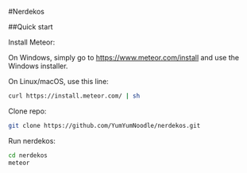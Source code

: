 #Nerdekos

##Quick start

Install Meteor:

On Windows, simply go to https://www.meteor.com/install and use the Windows installer.

On Linux/macOS, use this line:

```bash
curl https://install.meteor.com/ | sh
```

Clone repo:
```bash
git clone https://github.com/YumYumNoodle/nerdekos.git
```

Run nerdekos:

```bash
cd nerdekos
meteor
```
